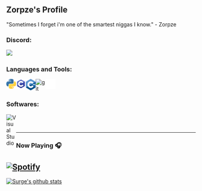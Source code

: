 ## Zorpze's Profile

"Sometimes I forget i'm one of the smartest niggas I know." - Zorpze

### Discord:
<p align="left">
  <a href="https://github.com/UE5Zorpze">
    <img src="https://discord.c99.nl/widget/theme-2/860372464038969405.png"/>
     </a>
</p>

### Languages and Tools:




<a href="https://www.python.org" target="_blank"> <img align="left" alt="Python" width="26px" src="https://github.com/Aakarsh-B/trying-repos/blob/master/python-5.svg?raw=true"/> </a>
<a href="https://www.cprogramming.com/" target="_blank"> <img align="left" alt="C" width="26px" src="https://github.com/Aakarsh-B/trying-repos/blob/master/c-programming.png"/> </a>
<a href="https://www.w3schools.com/cpp/" target="_blank"> <img align="left" alt="C++" width="26px" src="https://github.com/Aakarsh-B/trying-repos/blob/master/c++.png"/> </a>
<a href="https://git-scm.com/" target="_blank"> <img align="left" alt="git" width="26px" src="https://www.vectorlogo.zone/logos/git-scm/git-scm-icon.svg"/> </a>
<img align="left" alt="GitHub" width="26px" src="https://github.com/Aakarsh-B/trying-repos/blob/master/github.svg" />
<br />
<br />
### Softwares:

<img align="left" alt="Visual Studio" width="26px" src="https://cdn.discordapp.com/attachments/861416164771758111/927386834760261632/58482afbcef1014c0b5e4a21.png" />


<br />
<br />

---



### Now Playing 🎧

[![Spotify](novatorem.vercel.app/api/spotify)](https://open.spotify.com/user/Zorpze)
<br/>
---

[![Surge's github stats](https://github-readme-stats.vercel.app/api?username=OfficialZorpze&include_all_commits=true&count_private=true&show_icons=true&line_height=20&title_color=FFFFFF&icon_color=FFFFFF&text_color=FFFFFF&bg_color=0D1117)](https://github.com/anuraghazra/github-readme-stats)
